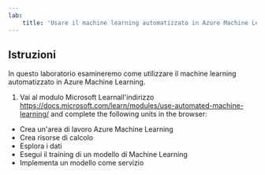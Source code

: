 ```yaml
---
lab:
    title: 'Usare il machine learning automatizzato in Azure Machine Learning'
---
```


## Istruzioni
In questo laboratorio esamineremo come utilizzare il machine learning automatizzato in Azure Machine Learning.

1.	Vai al modulo Microsoft Learnall'indirizzo https://docs.microsoft.com/learn/modules/use-automated-machine-learning/ and complete the following units in the browser: 

- Crea un'area di lavoro Azure Machine Learning
- Crea risorse di calcolo
- Esplora i dati 
- Esegui il training di un modello di Machine Learning 
- Implementa un modello come servizio 

